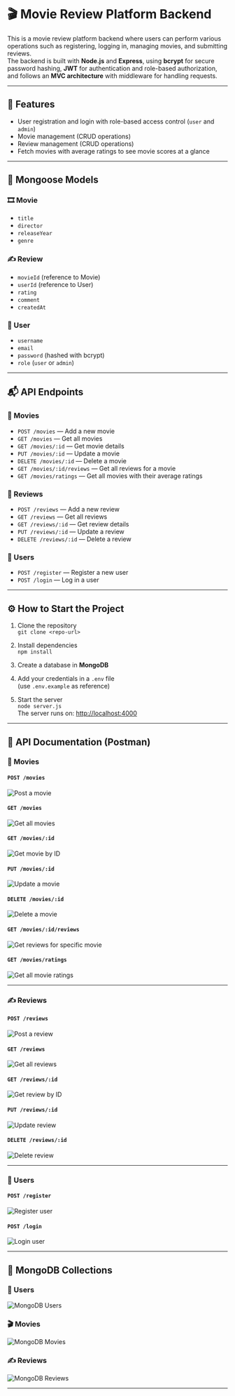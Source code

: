<!-- Movie Review Platform Backend
This is a movie review platform backend where users can perform various operations such as registering, logging in, managing movies, and submitting reviews. The backend is built with Node.js and Express, using bcrypt for secure password hashing, JWT for authentication and role-based authorization, and follows an MVC architecture with middleware for handling requests.

Features
User registration and login with role-based access control (user and admin).

Movie management (CRUD operations) — create, read, update, or delete movies.

Review management — create, read, update, and delete reviews.

Fetch movies with average ratings to see movie scores at a glance.

Mongoose Models
Movie:

title

director

releaseYear

genre

Review:

movieId (reference to Movie)

userId (reference to User)

rating

comment

createdAt

User:

username

email

password (hashed with bcrypt)

role (user or admin)

API Endpoints:

POST /movies — Add a new movie
GET /movies — Get all movies
GET /movies/:id — Get movie details
PUT /movies/:id — Update a movie
DELETE /movies/:id — Delete a movie
GET /movies/:id/reviews — Get all reviews for a movie
POST /reviews — Add a new review
GET /reviews — Get all reviews
GET /reviews/:id — Get review details
PUT /reviews/:id — Update a review
DELETE /reviews/:id — Delete a review
POST /register — Register a new user
POST /login — Log in a user
GET /movies/ratings — Get all movies with their average ratings

1.How to Start the Project

1.Clone the repository
2.Install dependencies, npm install
3.Create a database in MongoDB.
4.Add your credentials in an .env file (.env.example for reference)
5.Start the server:node server.js, tthe server is running on: (http://localhost:4000)

2.Documentation POSTMAN

POST /movies
![post a movie](images/POSTmovies.png)

GET /movies
![get a movie](images/GETmovies.png)

GET /movies/:id
![get a movie with ID](images/GET-movies-id.png)

PUT /movies/:id
![update a movie with ID](images/PUT-movies-id.png)

DELETE /movies/:id
![delete a movie with ID](images/DELETE-movies-id.png)

GET /movies/:id/reviews
![get reviews from spec movie ID](images/GET-movies-id-reviews.png)

POST /reviews
![post reviews](images/POST-reviews.png)

GET /reviews
![get reviews](images/GET-reviews.png)

GET /reviews/:id
![get reviews with spec ID](images/GET-reviews-id.png)

PUT /reviews/:id
![update reviews with spec ID](images/PUT-reviews-id.png)

DELETE /reviews/:id
![delete reviews with spec ID](images/DELETE-reviews-id.png)

POST /register
![register user](images/POSTregister.png)

POST /login
![login user](images/POSTlogin.png)

//extra:
GET /movies/ratings
![get all ratings of all movies](images/GET-movies-ratings.png)

3.Documentation MONGODB

-mongodb -USERS
![MONGODB USERS](images/usersInMongoDB.png)

-mongodb -MOVIES
![MONGODB USERS](images/moviesInMongoDB.png)

-mongodb -REVIEWS
![MONGODB USERS](images/reviewsInMongoDB.png) -->

# 🎬 Movie Review Platform Backend

This is a movie review platform backend where users can perform various operations such as registering, logging in, managing movies, and submitting reviews.  
The backend is built with **Node.js** and **Express**, using **bcrypt** for secure password hashing, **JWT** for authentication and role-based authorization, and follows an **MVC architecture** with middleware for handling requests.

---

## 🚀 Features

- User registration and login with role-based access control (`user` and `admin`)
- Movie management (CRUD operations)
- Review management (CRUD operations)
- Fetch movies with average ratings to see movie scores at a glance

---

## 🧩 Mongoose Models

### 🎞️ Movie

- `title`
- `director`
- `releaseYear`
- `genre`

### ✍️ Review

- `movieId` (reference to Movie)
- `userId` (reference to User)
- `rating`
- `comment`
- `createdAt`

### 👤 User

- `username`
- `email`
- `password` (hashed with bcrypt)
- `role` (`user` or `admin`)

---

## 📬 API Endpoints

### 🎥 Movies

- `POST /movies` — Add a new movie
- `GET /movies` — Get all movies
- `GET /movies/:id` — Get movie details
- `PUT /movies/:id` — Update a movie
- `DELETE /movies/:id` — Delete a movie
- `GET /movies/:id/reviews` — Get all reviews for a movie
- `GET /movies/ratings` — Get all movies with their average ratings

### 📝 Reviews

- `POST /reviews` — Add a new review
- `GET /reviews` — Get all reviews
- `GET /reviews/:id` — Get review details
- `PUT /reviews/:id` — Update a review
- `DELETE /reviews/:id` — Delete a review

### 👥 Users

- `POST /register` — Register a new user
- `POST /login` — Log in a user

---

## ⚙️ How to Start the Project

1. Clone the repository  
   `git clone <repo-url>`

2. Install dependencies  
   `npm install`

3. Create a database in **MongoDB**

4. Add your credentials in a `.env` file  
   (use `.env.example` as reference)

5. Start the server  
   `node server.js`  
   The server runs on: [http://localhost:4000](http://localhost:4000)

---

## 📮 API Documentation (Postman)

### 🎥 Movies

#### `POST /movies`

![Post a movie](images/POSTmovies.png)

#### `GET /movies`

![Get all movies](images/GETmovies.png)

#### `GET /movies/:id`

![Get movie by ID](images/GET-movies-id.png)

#### `PUT /movies/:id`

![Update a movie](images/PUT-movies-id.png)

#### `DELETE /movies/:id`

![Delete a movie](images/DELETE-movies-id.png)

#### `GET /movies/:id/reviews`

![Get reviews for specific movie](images/GET-movies-id-reviews.png)

#### `GET /movies/ratings`

![Get all movie ratings](images/GET-movies-ratings.png)

---

### ✍️ Reviews

#### `POST /reviews`

![Post a review](images/POST-reviews.png)

#### `GET /reviews`

![Get all reviews](images/GET-reviews.png)

#### `GET /reviews/:id`

![Get review by ID](images/GET-reviews-id.png)

#### `PUT /reviews/:id`

![Update review](images/PUT-reviews-id.png)

#### `DELETE /reviews/:id`

![Delete review](images/DELETE-reviews-id.png)

---

### 👤 Users

#### `POST /register`

![Register user](images/POSTregister.png)

#### `POST /login`

![Login user](images/POSTlogin.png)

---

## 🧾 MongoDB Collections

### 👥 Users

![MongoDB Users](images/usersInMongoDB.png)

### 🎬 Movies

![MongoDB Movies](images/moviesInMongoDB.png)

### ✍️ Reviews

![MongoDB Reviews](images/reviewsInMongoDB.png)

---
